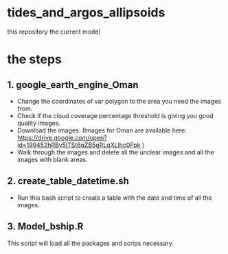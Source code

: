 # tides_and_argos_allipsoids
this repository the current model

# the steps
## 1. google_earth_engine_Oman
- Change the coordinates of var polygon to the area you need the images from.
- Check if the cloud coverage percentage threshold is giving you good quality images.
- Download the images.
(Images for Oman are available here: https://drive.google.com/open?id=199452hRBv5jTSt6qZB5gRLqXLlhc0Fpk )
- Walk through the images and delete all the unclear images and all the images with blank areas.

## 2. create_table_datetime.sh
- Run this bash script to create a table with the date and time of all the images.

## 3. Model_bship.R
This script will load all the packages and scrips necessary.
